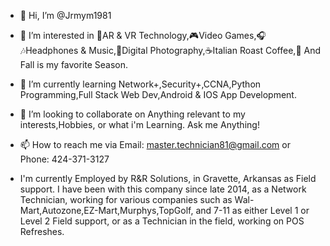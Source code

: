 - 👋 Hi, I’m @Jrmym1981
- 👀 I’m interested in 🥽AR & VR Technology,🎮Video Games,🎧🎶Headphones & Music,📸Digital Photography,☕Italian Roast Coffee,🍂 And Fall is my favorite Season.
- 🌱 I’m currently learning Network+,Security+,CCNA,Python Programming,Full Stack Web Dev,Android & IOS App Development.
- 💞️ I’m looking to collaborate on Anything relevant to my interests,Hobbies, or what i'm Learning. Ask me Anything!
- 📫 How to reach me via Email: master.technician81@gmail.com or Phone: 424-371-3127

- I'm currently Employed by R&R Solutions, in Gravette, Arkansas as Field support. I have been with this company since late 2014, as a Network Technician, working for various companies such as Wal-Mart,Autozone,EZ-Mart,Murphys,TopGolf, and 7-11 as either Level 1 or Level 2 Field support, or as a Technician in the field, working on POS Refreshes.

<!---
Jrmym1981/Jrmym1981 is a ✨ special ✨ repository because its `README.md` (this file) appears on your GitHub profile.
You can click the Preview link to take a look at your changes.
--->
